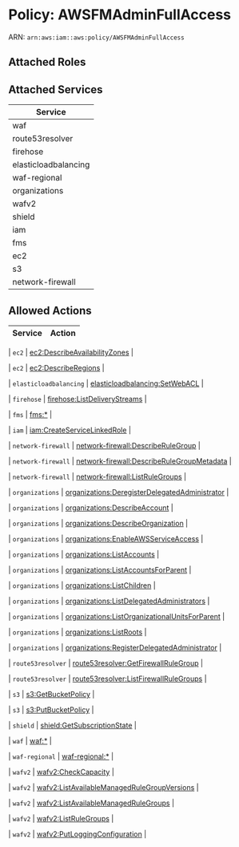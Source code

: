 # Policy: AWSFMAdminFullAccess

ARN: `arn:aws:iam::aws:policy/AWSFMAdminFullAccess`

## Attached Roles

## Attached Services

| Service |
|---------|
| waf |
| route53resolver |
| firehose |
| elasticloadbalancing |
| waf-regional |
| organizations |
| wafv2 |
| shield |
| iam |
| fms |
| ec2 |
| s3 |
| network-firewall |

## Allowed Actions

| Service | Action |
|:-------:|--------|

| `ec2` | [ec2:DescribeAvailabilityZones](../actions.md#ec2:describeavailabilityzones) |

| `ec2` | [ec2:DescribeRegions](../actions.md#ec2:describeregions) |

| `elasticloadbalancing` | [elasticloadbalancing:SetWebACL](../actions.md#elasticloadbalancing:setwebacl) |

| `firehose` | [firehose:ListDeliveryStreams](../actions.md#firehose:listdeliverystreams) |

| `fms` | [fms:*](../actions.md#fms:all) |

| `iam` | [iam:CreateServiceLinkedRole](../actions.md#iam:createservicelinkedrole) |

| `network-firewall` | [network-firewall:DescribeRuleGroup](../actions.md#network-firewall:describerulegroup) |

| `network-firewall` | [network-firewall:DescribeRuleGroupMetadata](../actions.md#network-firewall:describerulegroupmetadata) |

| `network-firewall` | [network-firewall:ListRuleGroups](../actions.md#network-firewall:listrulegroups) |

| `organizations` | [organizations:DeregisterDelegatedAdministrator](../actions.md#organizations:deregisterdelegatedadministrator) |

| `organizations` | [organizations:DescribeAccount](../actions.md#organizations:describeaccount) |

| `organizations` | [organizations:DescribeOrganization](../actions.md#organizations:describeorganization) |

| `organizations` | [organizations:EnableAWSServiceAccess](../actions.md#organizations:enableawsserviceaccess) |

| `organizations` | [organizations:ListAccounts](../actions.md#organizations:listaccounts) |

| `organizations` | [organizations:ListAccountsForParent](../actions.md#organizations:listaccountsforparent) |

| `organizations` | [organizations:ListChildren](../actions.md#organizations:listchildren) |

| `organizations` | [organizations:ListDelegatedAdministrators](../actions.md#organizations:listdelegatedadministrators) |

| `organizations` | [organizations:ListOrganizationalUnitsForParent](../actions.md#organizations:listorganizationalunitsforparent) |

| `organizations` | [organizations:ListRoots](../actions.md#organizations:listroots) |

| `organizations` | [organizations:RegisterDelegatedAdministrator](../actions.md#organizations:registerdelegatedadministrator) |

| `route53resolver` | [route53resolver:GetFirewallRuleGroup](../actions.md#route53resolver:getfirewallrulegroup) |

| `route53resolver` | [route53resolver:ListFirewallRuleGroups](../actions.md#route53resolver:listfirewallrulegroups) |

| `s3` | [s3:GetBucketPolicy](../actions.md#s3:getbucketpolicy) |

| `s3` | [s3:PutBucketPolicy](../actions.md#s3:putbucketpolicy) |

| `shield` | [shield:GetSubscriptionState](../actions.md#shield:getsubscriptionstate) |

| `waf` | [waf:*](../actions.md#waf:all) |

| `waf-regional` | [waf-regional:*](../actions.md#waf-regional:all) |

| `wafv2` | [wafv2:CheckCapacity](../actions.md#wafv2:checkcapacity) |

| `wafv2` | [wafv2:ListAvailableManagedRuleGroupVersions](../actions.md#wafv2:listavailablemanagedrulegroupversions) |

| `wafv2` | [wafv2:ListAvailableManagedRuleGroups](../actions.md#wafv2:listavailablemanagedrulegroups) |

| `wafv2` | [wafv2:ListRuleGroups](../actions.md#wafv2:listrulegroups) |

| `wafv2` | [wafv2:PutLoggingConfiguration](../actions.md#wafv2:putloggingconfiguration) |

